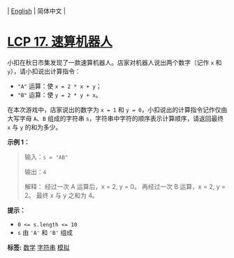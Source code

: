 | [English](README_EN.md) | 简体中文 |

# [LCP 17. 速算机器人](https://leetcode.cn/problems/nGK0Fy)
小扣在秋日市集发现了一款速算机器人。店家对机器人说出两个数字（记作 `x` 和 `y`），请小扣说出计算指令：
- `"A"` 运算：使 `x = 2 * x + y`；
- `"B"` 运算：使 `y = 2 * y + x`。

在本次游戏中，店家说出的数字为 `x = 1` 和 `y = 0`，小扣说出的计算指令记作仅由大写字母 `A`、`B` 组成的字符串 `s`，字符串中字符的顺序表示计算顺序，请返回最终 `x` 与 `y` 的和为多少。

**示例 1：**
>输入：`s = "AB"`
> 
>输出：`4`
> 
>解释：
>经过一次 A 运算后，x = 2, y = 0。
>再经过一次 B 运算，x = 2, y = 2。
>最终 x 与 y 之和为 4。

**提示：**
- `0 <= s.length <= 10`
- `s` 由 `'A'` 和 `'B'` 组成



**标签:**  [数学](https://leetcode.cn/tag/math) [字符串](https://leetcode.cn/tag/string) [模拟](https://leetcode.cn/tag/simulation) 